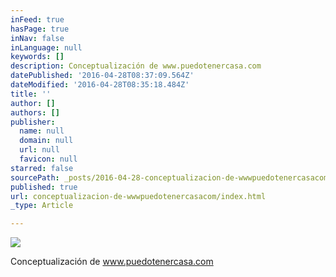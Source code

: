 ```yaml
---
inFeed: true
hasPage: true
inNav: false
inLanguage: null
keywords: []
description: Conceptualización de www.puedotenercasa.com
datePublished: '2016-04-28T08:37:09.564Z'
dateModified: '2016-04-28T08:35:18.484Z'
title: ''
author: []
authors: []
publisher:
  name: null
  domain: null
  url: null
  favicon: null
starred: false
sourcePath: _posts/2016-04-28-conceptualizacion-de-wwwpuedotenercasacom.md
published: true
url: conceptualizacion-de-wwwpuedotenercasacom/index.html
_type: Article

---
```

![](https://the-grid-user-content.s3-us-west-2.amazonaws.com/421f4165-0fc1-4eda-835e-8cbd5af7a3a5.jpg)

Conceptualización de www.puedotenercasa.com